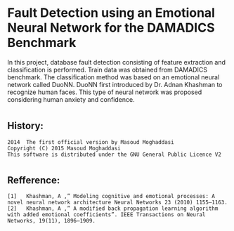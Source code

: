 # Fault Detection using an Emotional Neural Network for the DAMADICS Benchmark
In this project, database fault detection consisting of feature extraction and classification is performed. 
Train data was obtained from DAMADICS benchmark. The classification method was based on an emotional neural network
called DuoNN. DuoNN first introduced by Dr. Adnan Khashman to recognize human faces. This type of neural network
was proposed considering human anxiety and confidence.
#
## History:
	2014  The first official version by Masoud Moghaddasi
	Copyright (C) 2015 Masoud Moghaddasi
	This software is distributed under the GNU General Public Licence V2
#
##   Refference:
	[1]   Khashman, A ,” Modeling cognitive and emotional processes: A novel neural network architecture Neural Networks 23 (2010) 1155–1163.
	[2]   Khashman, A ,” A modified back propagation learning algorithm with added emotional coefficients”. IEEE Transactions on Neural Networks, 19(11), 1896–1909.

